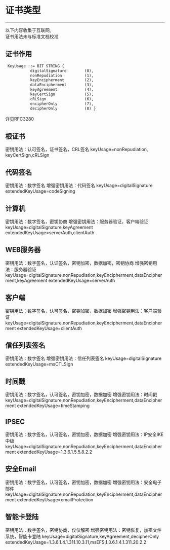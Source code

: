 # 证书类型

---
以下内容收集于互联网,<br>
证书用法未与标准文档校准<br>

## 证书作用
```txt
 KeyUsage ::= BIT STRING {
           digitalSignature        (0),
           nonRepudiation          (1),
           keyEncipherment         (2),
           dataEncipherment        (3),
           keyAgreement            (4),
           keyCertSign             (5),
           cRLSign                 (6),
           encipherOnly            (7),
           decipherOnly            (8) }
```
详见RFC3280

## 根证书
密钥用法：认可签名，证书签名，CRL签名
keyUsage=nonRepudiation, keyCertSign,cRLSign

## 代码签名
密钥用法：数字签名
增强密钥用法：代码签名
keyUsage=digitalSignature
extendedKeyUsage=codeSigning

## 计算机
密钥用法：数字签名，密钥协商
增强密钥用法：服务器验证，客户端验证
keyUsage=digitalSignature,keyAgreement
extendedKeyUsage=serverAuth,clientAuth

## WEB服务器
密钥用法：数字签名，认证签名，密钥加密，数据加密，密钥协商
增强密钥用法：服务器验证
keyUsage=digitalSignature,nonRepudiation,keyEncipherment,dataEncipherment,keyAgreement
extendedKeyUsage=serverAuth

## 客户端
密钥用法：数字签名，认可签名，密钥加密，数据加密
增强密钥用法：客户端验证
keyUsage=digitalSignature,nonRepudiation,keyEncipherment,dataEncipherment
extendedKeyUsage=clientAuth

## 信任列表签名
密钥用法：数字签名
增强密钥用法：信任列表签名
keyUsage=digitalSignature
extendedKeyUsage=msCTLSign

## 时间戳
密钥用法：数字签名，认可签名，密钥加密，数据加密
增强密钥用法：时间戳
keyUsage=digitalSignature,nonRepudiation,keyEncipherment,dataEncipherment
extendedKeyUsage=timeStamping

## IPSEC
密钥用法：数字签名，认可签名，密钥加密，数据加密
增强密钥用法：IP安全IKE中级
keyUsage=digitalSignature,nonRepudiation,keyEncipherment,dataEncipherment
extendedKeyUsage=1.3.6.1.5.5.8.2.2

## 安全Email
密钥用法：数字签名，认可签名，密钥加密，数据加密
增强密钥用法：安全电子邮件
keyUsage=digitalSignature,nonRepudiation,keyEncipherment,dataEncipherment
extendedKeyUsage=emailProtection

## 智能卡登陆
密钥用法：数字签名，密钥协商，仅仅解密
增强密钥用法：密钥恢复，加密文件系统，智能卡登陆
keyUsage=digitalSignature,keyAgreement,decipherOnly
extendedKeyUsage=1.3.6.1.4.1.311.10.3.11,msEFS,1.3.6.1.4.1.311.20.2.2